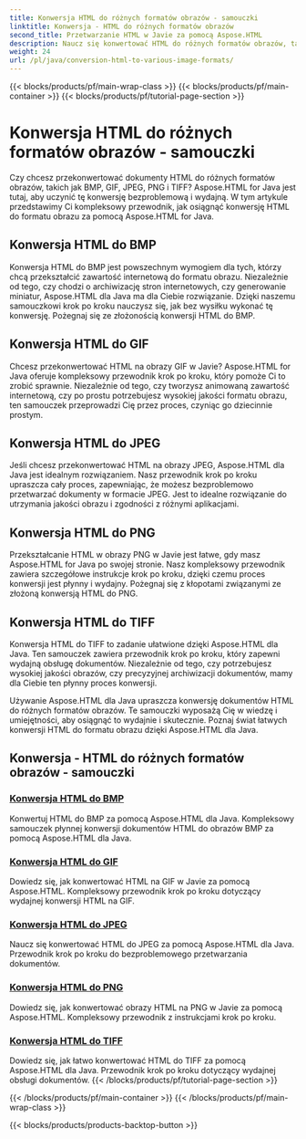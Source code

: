 ```yaml
---
title: Konwersja HTML do różnych formatów obrazów - samouczki
linktitle: Konwersja - HTML do różnych formatów obrazów
second_title: Przetwarzanie HTML w Javie za pomocą Aspose.HTML
description: Naucz się konwertować HTML do różnych formatów obrazów, takich jak BMP, GIF, JPEG, PNG i TIFF, używając Aspose.HTML dla Java. Ten kompleksowy samouczek obejmuje wydajne przetwarzanie dokumentów.
weight: 24
url: /pl/java/conversion-html-to-various-image-formats/
---
```


{{< blocks/products/pf/main-wrap-class >}}
{{< blocks/products/pf/main-container >}}
{{< blocks/products/pf/tutorial-page-section >}}

# Konwersja HTML do różnych formatów obrazów - samouczki


Czy chcesz przekonwertować dokumenty HTML do różnych formatów obrazów, takich jak BMP, GIF, JPEG, PNG i TIFF? Aspose.HTML for Java jest tutaj, aby uczynić tę konwersję bezproblemową i wydajną. W tym artykule przedstawimy Ci kompleksowy przewodnik, jak osiągnąć konwersję HTML do formatu obrazu za pomocą Aspose.HTML for Java. 

## Konwersja HTML do BMP

Konwersja HTML do BMP jest powszechnym wymogiem dla tych, którzy chcą przekształcić zawartość internetową do formatu obrazu. Niezależnie od tego, czy chodzi o archiwizację stron internetowych, czy generowanie miniatur, Aspose.HTML dla Java ma dla Ciebie rozwiązanie. Dzięki naszemu samouczkowi krok po kroku nauczysz się, jak bez wysiłku wykonać tę konwersję. Pożegnaj się ze złożonością konwersji HTML do BMP.

## Konwersja HTML do GIF

Chcesz przekonwertować HTML na obrazy GIF w Javie? Aspose.HTML for Java oferuje kompleksowy przewodnik krok po kroku, który pomoże Ci to zrobić sprawnie. Niezależnie od tego, czy tworzysz animowaną zawartość internetową, czy po prostu potrzebujesz wysokiej jakości formatu obrazu, ten samouczek przeprowadzi Cię przez proces, czyniąc go dziecinnie prostym.

## Konwersja HTML do JPEG

Jeśli chcesz przekonwertować HTML na obrazy JPEG, Aspose.HTML dla Java jest idealnym rozwiązaniem. Nasz przewodnik krok po kroku upraszcza cały proces, zapewniając, że możesz bezproblemowo przetwarzać dokumenty w formacie JPEG. Jest to idealne rozwiązanie do utrzymania jakości obrazu i zgodności z różnymi aplikacjami.

## Konwersja HTML do PNG

Przekształcanie HTML w obrazy PNG w Javie jest łatwe, gdy masz Aspose.HTML for Java po swojej stronie. Nasz kompleksowy przewodnik zawiera szczegółowe instrukcje krok po kroku, dzięki czemu proces konwersji jest płynny i wydajny. Pożegnaj się z kłopotami związanymi ze złożoną konwersją HTML do PNG.

## Konwersja HTML do TIFF

Konwersja HTML do TIFF to zadanie ułatwione dzięki Aspose.HTML dla Java. Ten samouczek zawiera przewodnik krok po kroku, który zapewni wydajną obsługę dokumentów. Niezależnie od tego, czy potrzebujesz wysokiej jakości obrazów, czy precyzyjnej archiwizacji dokumentów, mamy dla Ciebie ten płynny proces konwersji.

Używanie Aspose.HTML dla Java upraszcza konwersję dokumentów HTML do różnych formatów obrazów. Te samouczki wyposażą Cię w wiedzę i umiejętności, aby osiągnąć to wydajnie i skutecznie. Poznaj świat łatwych konwersji HTML do formatu obrazu dzięki Aspose.HTML dla Java.

## Konwersja - HTML do różnych formatów obrazów - samouczki
### [Konwersja HTML do BMP](./convert-html-to-bmp/)
Konwertuj HTML do BMP za pomocą Aspose.HTML dla Java. Kompleksowy samouczek płynnej konwersji dokumentów HTML do obrazów BMP za pomocą Aspose.HTML dla Java.
### [Konwersja HTML do GIF](./convert-html-to-gif/)
Dowiedz się, jak konwertować HTML na GIF w Javie za pomocą Aspose.HTML. Kompleksowy przewodnik krok po kroku dotyczący wydajnej konwersji HTML na GIF.
### [Konwersja HTML do JPEG](./convert-html-to-jpeg/)
Naucz się konwertować HTML do JPEG za pomocą Aspose.HTML dla Java. Przewodnik krok po kroku do bezproblemowego przetwarzania dokumentów.
### [Konwersja HTML do PNG](./convert-html-to-png/)
Dowiedz się, jak konwertować obrazy HTML na PNG w Javie za pomocą Aspose.HTML. Kompleksowy przewodnik z instrukcjami krok po kroku.
### [Konwersja HTML do TIFF](./convert-html-to-tiff/)
Dowiedz się, jak łatwo konwertować HTML do TIFF za pomocą Aspose.HTML dla Java. Przewodnik krok po kroku dotyczący wydajnej obsługi dokumentów.
{{< /blocks/products/pf/tutorial-page-section >}}

{{< /blocks/products/pf/main-container >}}
{{< /blocks/products/pf/main-wrap-class >}}

{{< blocks/products/products-backtop-button >}}
